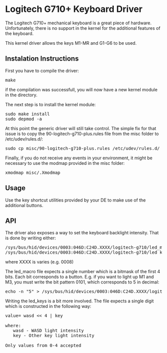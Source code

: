 Logitech G710+ Keyboard Driver
==========================

The Logitech G710+ mechanical keyboard is a great piece of hardware. Unfortunately, there is no support in the kernel for the additional features of the keyboard.

This kernel driver allows the keys M1-MR and G1-G6 to be used.


Instalation Instructions
-------------------------

First you have to compile the driver:
<pre>
make
</pre>

if the compilation was successfull, you will now have a new kernel module in the directory.

The next step is to install the kernel module:

<pre>
sudo make install
sudo depmod -a
</pre>

At this point the generic driver will still take control. The simple fix for that issue is to copy the 90-logitech-g710-plus.rules file from the misc folder to /etc/udev/rules.d/:

<pre>
sudo cp misc/90-logitech-g710-plus.rules /etc/udev/rules.d/
</pre>

Finally, if you do not receive any events in your environment, it might be necessary to use the modmap provided in the misc folder:

<pre>
xmodmap misc/.Xmodmap
</pre>


Usage
--------------------------
Use the key shortcut utilities provided by your DE to make use of the additional buttons.

API
--------------------------
The driver also exposes a way to set the keyboard backlight intensity. That is done by writing either:

<pre>
/sys/bus/hid/devices/0003:046D:C24D.XXXX/logitech-g710/led_macro
/sys/bus/hid/devices/0003:046D:C24D.XXXX/logitech-g710/led_keys
</pre>

where XXXX is varies (e.g. 0008)

The led_macro file expects a single number which is a bitmask of the first 4 bits. Each bit corresponds to a button. E.g. if you want to light up M1 and M3, you must write the bit pattern 0101, which corresponds to 5 in decimal:

<pre>
echo -n "5" > /sys/bus/hid/devices/0003:046D:C24D.XXXX/logitech-g710/led_macro
</pre>

Writing the led_keys is a bit more involved. The file expects a single digit which is constructed in the following way:
<pre>
value= wasd &lt;&lt; 4 | key

where:
   wasd - WASD light intensity
   key - Other key light intensity

Only values from 0-4 accepted
</pre>
